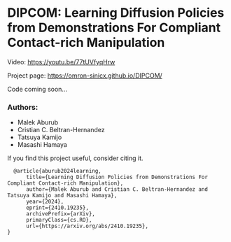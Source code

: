 # DIPCOM: Learning Diffusion Policies from Demonstrations For Compliant Contact-rich Manipulation

Video: https://youtu.be/77tUVfyqHrw

Project page: https://omron-sinicx.github.io/DIPCOM/

Code coming soon...

### Authors:
- Malek Aburub
- Cristian C. Beltran-Hernandez
- Tatsuya Kamijo
- Masashi Hamaya

If you find this project useful, consider citing it.
```
  @article{aburub2024learning,
      title={Learning Diffusion Policies from Demonstrations For Compliant Contact-rich Manipulation}, 
      author={Malek Aburub and Cristian C. Beltran-Hernandez and Tatsuya Kamijo and Masashi Hamaya},
      year={2024},
      eprint={2410.19235},
      archivePrefix={arXiv},
      primaryClass={cs.RO},
      url={https://arxiv.org/abs/2410.19235}, 
}
```
